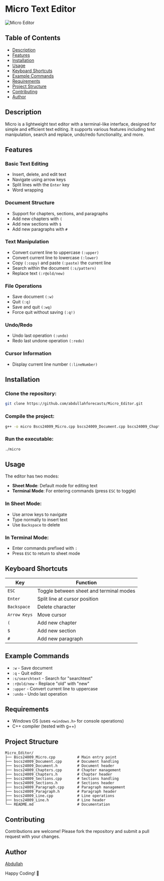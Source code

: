 # Micro Text Editor

![Micro Editor](https://img.shields.io/badge/Micro_Editor-C%2B%2B-blue.svg)

## Table of Contents
- [Description](#description)
- [Features](#features)
- [Installation](#installation)
- [Usage](#usage)
- [Keyboard Shortcuts](#keyboard-shortcuts)
- [Example Commands](#example-commands)
- [Requirements](#requirements)
- [Project Structure](#project-structure)
- [Contributing](#contributing)
- [Author](#author)

## Description
Micro is a lightweight text editor with a terminal-like interface, designed for simple and efficient text editing. It supports various features including text manipulation, search and replace, undo/redo functionality, and more.

## Features

### Basic Text Editing
- Insert, delete, and edit text
- Navigate using arrow keys
- Split lines with the `Enter` key
- Word wrapping

### Document Structure
- Support for chapters, sections, and paragraphs
- Add new chapters with `(`
- Add new sections with `$`
- Add new paragraphs with `#`

### Text Manipulation
- Convert current line to uppercase `(:upper)`
- Convert current line to lowercase `(:lower)`
- Copy `(:copy)` and paste `(:paste)` the current line
- Search within the document `(:s/pattern)`
- Replace text `(:r@old/new)`

### File Operations
- Save document `(:w)`
- Quit `(:q)`
- Save and quit `(:wq)`
- Force quit without saving `(:q!)`

### Undo/Redo
- Undo last operation `(:undo)`
- Redo last undone operation `(:redo)`

### Cursor Information
- Display current line number `(:lineNumber)`

## Installation
### Clone the repository:
```sh
git clone https://github.com/abdullahforecasts/Micro_Editor.git
```

### Compile the project:
```sh
g++ -o micro Bscs24009_Micro.cpp bscs24009_Document.cpp bscs24009_Chapters.cpp bscs24009_Sections.cpp bscs24009_Paragraph.cpp bscs24009_Line.cpp -std=c++11
```

### Run the executable:
```sh
./micro
```

## Usage
The editor has two modes:
- **Sheet Mode**: Default mode for editing text
- **Terminal Mode**: For entering commands (press `ESC` to toggle)

### In Sheet Mode:
- Use arrow keys to navigate
- Type normally to insert text
- Use `Backspace` to delete

### In Terminal Mode:
- Enter commands prefixed with `:`
- Press `ESC` to return to sheet mode

## Keyboard Shortcuts
| Key          | Function                                   |
|-------------|-------------------------------------------|
| `ESC`       | Toggle between sheet and terminal modes  |
| `Enter`     | Split line at cursor position            |
| `Backspace` | Delete character                         |
| `Arrow Keys`| Move cursor                              |
| `(`         | Add new chapter                          |
| `$`         | Add new section                          |
| `#`         | Add new paragraph                        |

## Example Commands
- `:w` - Save document
- `:q` - Quit editor
- `:s/searchtext` - Search for "searchtext"
- `:r@old/new` - Replace "old" with "new"
- `:upper` - Convert current line to uppercase
- `:undo` - Undo last operation

## Requirements
- Windows OS (uses `<windows.h>` for console operations)
- C++ compiler (tested with g++)

## Project Structure
```
Micro_Editor/
├── Bscs24009_Micro.cpp          # Main entry point
├── bscs24009_Document.cpp       # Document handling
├── bscs24009_Document.h         # Document header
├── bscs24009_Chapters.cpp       # Chapter management
├── bscs24009_Chapters.h         # Chapter header
├── bscs24009_Sections.cpp       # Sections handling
├── bscs24009_Sections.h         # Sections header
├── bscs24009_Paragraph.cpp      # Paragraph management
├── bscs24009_Paragraph.h        # Paragraph header
├── bscs24009_Line.cpp           # Line operations
├── bscs24009_Line.h             # Line header
└── README.md                    # Documentation
```

## Contributing
Contributions are welcome! Please fork the repository and submit a pull request with your changes.

## Author
[Abdullah](https://github.com/abdullahforecasts)

Happy Coding! 🚀

